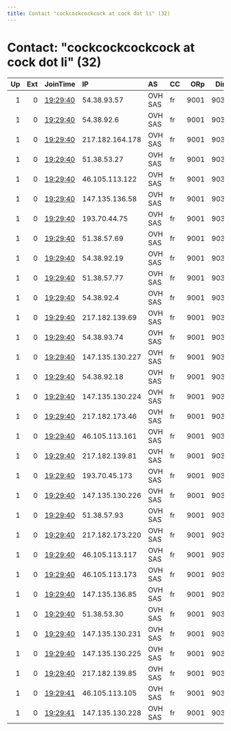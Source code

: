 ```yaml
---
title: Contact "cockcockcockcock at cock dot li" (32)
---
```


# Contact: "cockcockcockcock at cock dot li" (32)

|   Up |   Ext | JoinTime                                                                                            | IP              | AS      | CC   |   ORp |   Dirp | OS    | Version   | Nickname   |   eFamMembers |
|-----:|------:|:----------------------------------------------------------------------------------------------------|:----------------|:--------|:-----|------:|-------:|:------|:----------|:-----------|--------------:|
|    1 |     0 | [19:29:40](https://metrics.torproject.org/rs.html#details/0219C961F781986D60EA94C59644AF34C6078B20) | 54.38.93.57     | OVH SAS | fr   |  9001 |   9030 | Linux | 0.3.5.10  | kohout     |            32 |
|    1 |     0 | [19:29:40](https://metrics.torproject.org/rs.html#details/0585976D4D187589F029531A456E76E712D2F910) | 54.38.92.6      | OVH SAS | fr   |  9001 |   9030 | Linux | 0.3.5.10  | kukk       |            32 |
|    1 |     0 | [19:29:40](https://metrics.torproject.org/rs.html#details/099E126B46CA033FB1FE06C752D9D6CA328AC412) | 217.182.164.178 | OVH SAS | fr   |  9001 |   9030 | Linux | 0.3.5.10  | akoho      |            32 |
|    1 |     0 | [19:29:40](https://metrics.torproject.org/rs.html#details/1992D337C17CDC926F47F112FFA3D8862134B69F) | 51.38.53.27     | OVH SAS | fr   |  9001 |   9030 | Linux | 0.3.5.10  | schwanz    |            32 |
|    1 |     0 | [19:29:40](https://metrics.torproject.org/rs.html#details/1A35FF935B8E81EE570C53D6AD9D178499BF6C0D) | 46.105.113.122  | OVH SAS | fr   |  9001 |   9030 | Linux | 0.3.5.10  | galo       |            32 |
|    1 |     0 | [19:29:40](https://metrics.torproject.org/rs.html#details/1F43634ADE6806BFA4856F78A0E6A9FA820DB941) | 147.135.136.58  | OVH SAS | fr   |  9001 |   9030 | Linux | 0.3.5.10  | oilara     |            32 |
|    1 |     0 | [19:29:40](https://metrics.torproject.org/rs.html#details/223D40EA3AE24418EB46A7DD971FF48D1D15F6BF) | 193.70.44.75    | OVH SAS | fr   |  9001 |   9030 | Linux | 0.3.5.10  | gailis     |            32 |
|    1 |     0 | [19:29:40](https://metrics.torproject.org/rs.html#details/239146DA7C4129D4D178F31E5F4D63B37C6816DF) | 51.38.57.69     | OVH SAS | fr   |  9001 |   9030 | Linux | 0.3.5.10  | kukko      |            32 |
|    1 |     0 | [19:29:40](https://metrics.torproject.org/rs.html#details/24231CC35F80FDED5649D9D64F987690F6E9B8F8) | 54.38.92.19     | OVH SAS | fr   |  9001 |   9030 | Linux | 0.3.5.10  | titi       |            32 |
|    1 |     0 | [19:29:40](https://metrics.torproject.org/rs.html#details/2B15FD7400F3623F6F05EFB4506B3AC1389B9C4B) | 51.38.57.77     | OVH SAS | fr   |  9001 |   9030 | Linux | 0.3.5.10  | zakara     |            32 |
|    1 |     0 | [19:29:40](https://metrics.torproject.org/rs.html#details/3D69AE9CA893AE248DDE01CB1F33BECC3604C829) | 54.38.92.4      | OVH SAS | fr   |  9001 |   9030 | Linux | 0.3.5.10  | pik        |            32 |
|    1 |     0 | [19:29:40](https://metrics.torproject.org/rs.html#details/3D7DA78303FC414DC25D1698689FC67110A3B9C8) | 217.182.139.69  | OVH SAS | fr   |  9001 |   9030 | Linux | 0.3.5.10  | kakas      |            32 |
|    1 |     0 | [19:29:40](https://metrics.torproject.org/rs.html#details/77E54A70DBDDBA74A370BD61C31DC8849AB29F62) | 54.38.93.74     | OVH SAS | fr   |  9001 |   9030 | Linux | 0.3.5.10  | gallu      |            32 |
|    1 |     0 | [19:29:40](https://metrics.torproject.org/rs.html#details/7D1D0D3D2496F7C648EA76D982490CD14E1D9925) | 147.135.130.227 | OVH SAS | fr   |  9001 |   9030 | Linux | 0.3.5.10  | kokang     |            32 |
|    1 |     0 | [19:29:40](https://metrics.torproject.org/rs.html#details/7DD7238603EC42AB996B964D61F0E4872F605B23) | 54.38.92.18     | OVH SAS | fr   |  9001 |   9030 | Linux | 0.3.5.10  | hane       |            32 |
|    1 |     0 | [19:29:40](https://metrics.torproject.org/rs.html#details/7E28B399031F69125C97E9FE08164DB83C7F821E) | 147.135.130.224 | OVH SAS | fr   |  9001 |   9030 | Linux | 0.3.5.10  | cazzo      |            32 |
|    1 |     0 | [19:29:40](https://metrics.torproject.org/rs.html#details/8398CF576042FEC6C4DF8826B98AA2D7D92838E0) | 217.182.173.46  | OVH SAS | fr   |  9001 |   9030 | Linux | 0.3.5.10  | xoruz      |            32 |
|    1 |     0 | [19:29:40](https://metrics.torproject.org/rs.html#details/8D7BF2FE724BF35F6A9E886DD1F3E42005052897) | 46.105.113.161  | OVH SAS | fr   |  9001 |   9030 | Linux | 0.3.5.10  | hunn       |            32 |
|    1 |     0 | [19:29:40](https://metrics.torproject.org/rs.html#details/9305A25910CC779B54A77F7FC8FA7D765E008842) | 217.182.139.81  | OVH SAS | fr   |  9001 |   9030 | Linux | 0.3.5.10  | moa        |            32 |
|    1 |     0 | [19:29:40](https://metrics.torproject.org/rs.html#details/968E32D86B21D5D00BA9B838A11D087F0C93F3CB) | 193.70.45.173   | OVH SAS | fr   |  9001 |   9030 | Linux | 0.3.5.10  | gallus     |            32 |
|    1 |     0 | [19:29:40](https://metrics.torproject.org/rs.html#details/A007AF46E83330F00A94EF7058CC3362DAA85515) | 147.135.130.226 | OVH SAS | fr   |  9001 |   9030 | Linux | 0.3.5.10  | coileach   |            32 |
|    1 |     0 | [19:29:40](https://metrics.torproject.org/rs.html#details/AA4E3F064D7E837693998B4273A89925DAD0E8C2) | 51.38.57.93     | OVH SAS | fr   |  9001 |   9030 | Linux | 0.3.5.10  | coq        |            32 |
|    1 |     0 | [19:29:40](https://metrics.torproject.org/rs.html#details/AE59A7E3EF9A12FEA4A0F2EF1AD1802E172E7358) | 217.182.173.220 | OVH SAS | fr   |  9001 |   9030 | Linux | 0.3.5.10  | gjel       |            32 |
|    1 |     0 | [19:29:40](https://metrics.torproject.org/rs.html#details/BB82743E820250A92B731DF6F3626BDAF0F68F54) | 46.105.113.117  | OVH SAS | fr   |  9001 |   9030 | Linux | 0.3.5.10  | gaidys     |            32 |
|    1 |     0 | [19:29:40](https://metrics.torproject.org/rs.html#details/D255C06228D638C3C78BE485AB5A0FFD7A2D8C6F) | 46.105.113.173  | OVH SAS | fr   |  9001 |   9030 | Linux | 0.3.5.10  | tambala    |            32 |
|    1 |     0 | [19:29:40](https://metrics.torproject.org/rs.html#details/E1002EA61FA411552D09B90A351DE8A19C9A0264) | 147.135.136.85  | OVH SAS | fr   |  9001 |   9030 | Linux | 0.3.5.10  | serduq     |            32 |
|    1 |     0 | [19:29:40](https://metrics.torproject.org/rs.html#details/E16A1FE94C42742BEEA0CC8967CCB3ADD8F94D3F) | 51.38.53.30     | OVH SAS | fr   |  9001 |   9030 | Linux | 0.3.5.10  | hoanne     |            32 |
|    1 |     0 | [19:29:40](https://metrics.torproject.org/rs.html#details/F0EAA382A94B4F620444CBD7E76FC922BAE8480D) | 147.135.130.231 | OVH SAS | fr   |  9001 |   9030 | Linux | 0.3.5.10  | gall       |            32 |
|    1 |     0 | [19:29:40](https://metrics.torproject.org/rs.html#details/F50652AB09786B373D175136DA2B44C7E6DE9ADD) | 147.135.130.225 | OVH SAS | fr   |  9001 |   9030 | Linux | 0.3.5.10  | isake      |            32 |
|    1 |     0 | [19:29:40](https://metrics.torproject.org/rs.html#details/FFA3AFD3A29B995BF2E153341670B7828177C626) | 217.182.139.85  | OVH SAS | fr   |  9001 |   9030 | Linux | 0.3.5.10  | qaib       |            32 |
|    1 |     0 | [19:29:41](https://metrics.torproject.org/rs.html#details/3F46C4EE938C22F28FCB91F7A9795F9D374C7D60) | 46.105.113.105  | OVH SAS | fr   |  9001 |   9030 | Linux | 0.3.5.10  | manok      |            32 |
|    1 |     0 | [19:29:41](https://metrics.torproject.org/rs.html#details/FB884BF79973D39FFB2DE857EBA9AD31C9CA66BE) | 147.135.130.228 | OVH SAS | fr   |  9001 |   9030 | Linux | 0.3.5.10  | hani       |            32 |
